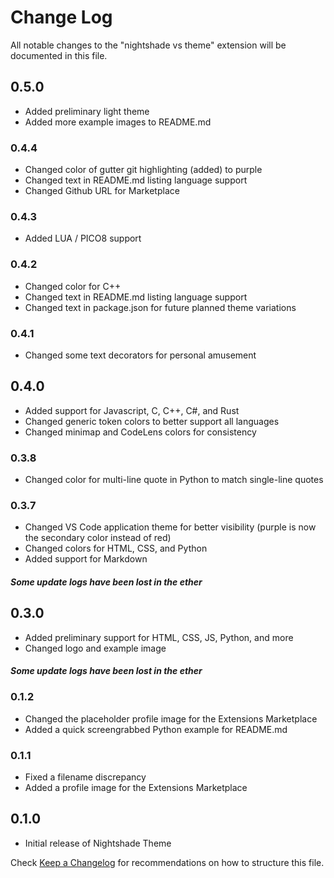 # Change Log

All notable changes to the "nightshade vs theme" extension will be documented in this file.

## 0.5.0
- Added preliminary light theme
- Added more example images to README.md

### 0.4.4
- Changed color of gutter git highlighting (added) to purple
- Changed text in README.md listing language support
- Changed Github URL for Marketplace

### 0.4.3
- Added LUA / PICO8 support

### 0.4.2
- Changed color for C++
- Changed text in README.md listing language support
- Changed text in package.json for future planned theme variations

### 0.4.1
- Changed some text decorators for personal amusement

## 0.4.0
- Added support for Javascript, C, C++, C#, and Rust
- Changed generic token colors to better support all languages
- Changed minimap and CodeLens colors for consistency

### 0.3.8
- Changed color for multi-line quote in Python to match single-line quotes

### 0.3.7
- Changed VS Code application theme for better visibility (purple is now the secondary color instead of red)
- Changed colors for HTML, CSS, and Python
- Added support for Markdown

#### *Some update logs have been lost in the ether*

## 0.3.0

- Added preliminary support for HTML, CSS, JS, Python, and more
- Changed logo and example image

#### *Some update logs have been lost in the ether*

### 0.1.2

- Changed the placeholder profile image for the Extensions Marketplace
- Added a quick screengrabbed Python example for README.md

### 0.1.1

- Fixed a filename discrepancy
- Added a profile image for the Extensions Marketplace

## 0.1.0

- Initial release of Nightshade Theme

Check [Keep a Changelog](http://keepachangelog.com/) for recommendations on how to structure this file.
